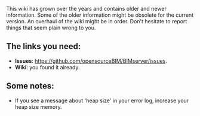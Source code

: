 This wiki has grown over the years and contains older and newer information. Some of the older information might be obsolete for the current version. An overhaul of the wiki might be in order. Don't hesitate to report things that seem plain wrong to you.

## The links you need:

* **Issues**: https://github.com/opensourceBIM/BIMserver/issues.
* **Wiki**: you found it already.

## Some notes:
* If you see a message about 'heap size' in your error log, increase your heap size memory.


